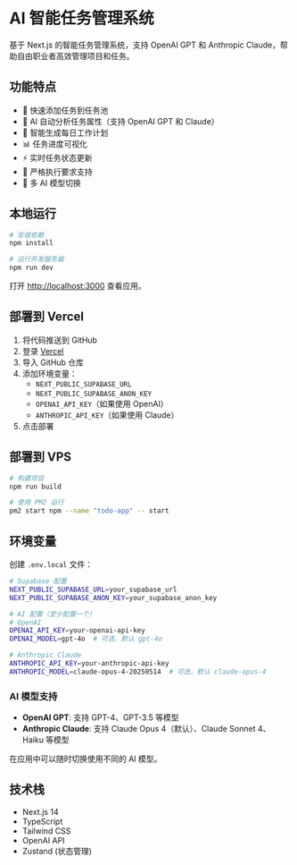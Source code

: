 # AI 智能任务管理系统

基于 Next.js 的智能任务管理系统，支持 OpenAI GPT 和 Anthropic Claude，帮助自由职业者高效管理项目和任务。

## 功能特点

- 📝 快速添加任务到任务池
- 🤖 AI 自动分析任务属性（支持 OpenAI GPT 和 Claude）
- 📅 智能生成每日工作计划
- 📊 任务进度可视化
- ⚡ 实时任务状态更新
- 🎯 严格执行要求支持
- 🔄 多 AI 模型切换

## 本地运行

```bash
# 安装依赖
npm install

# 运行开发服务器
npm run dev
```

打开 [http://localhost:3000](http://localhost:3000) 查看应用。

## 部署到 Vercel

1. 将代码推送到 GitHub
2. 登录 [Vercel](https://vercel.com)
3. 导入 GitHub 仓库
4. 添加环境变量：
   - `NEXT_PUBLIC_SUPABASE_URL`
   - `NEXT_PUBLIC_SUPABASE_ANON_KEY`
   - `OPENAI_API_KEY`（如果使用 OpenAI）
   - `ANTHROPIC_API_KEY`（如果使用 Claude）
5. 点击部署

## 部署到 VPS

```bash
# 构建项目
npm run build

# 使用 PM2 运行
pm2 start npm --name "todo-app" -- start
```

## 环境变量

创建 `.env.local` 文件：

```bash
# Supabase 配置
NEXT_PUBLIC_SUPABASE_URL=your_supabase_url
NEXT_PUBLIC_SUPABASE_ANON_KEY=your_supabase_anon_key

# AI 配置（至少配置一个）
# OpenAI
OPENAI_API_KEY=your-openai-api-key
OPENAI_MODEL=gpt-4o  # 可选，默认 gpt-4o

# Anthropic Claude
ANTHROPIC_API_KEY=your-anthropic-api-key
ANTHROPIC_MODEL=claude-opus-4-20250514  # 可选，默认 claude-opus-4
```

### AI 模型支持

- **OpenAI GPT**: 支持 GPT-4、GPT-3.5 等模型
- **Anthropic Claude**: 支持 Claude Opus 4（默认）、Claude Sonnet 4、Haiku 等模型

在应用中可以随时切换使用不同的 AI 模型。

## 技术栈

- Next.js 14
- TypeScript
- Tailwind CSS
- OpenAI API
- Zustand (状态管理)
